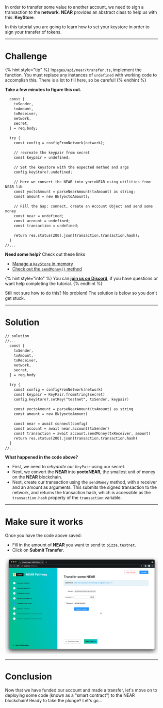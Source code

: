 In order to transfer some value to another account, we need to sign a transaction to the **network**. **NEAR** provides an abstract class to help us with this: **KeyStore**.

In this tutorial you are going to learn how to set your keystore in order to sign your transfer of tokens.

----------------------------------

# Challenge

{% hint style="tip" %}
In`pages/api/near/transfer.ts`, implement the function. You must replace any instances of `undefined` with working code to accomplish this. There is a lot to fill here, so be careful! 
{% endhint %}

**Take a few minutes to figure this out.**

```tsx
  const {
    txSender,
    txAmount,
    txReceiver,
    network,
    secret,
  } = req.body;

  try {
    const config = configFromNetwork(network);

    // recreate the keypair from secret
    const keypair = undefined;
  
    // Set the keystore with the expected method and args
    config.keyStore?.undefined;

    // Here we convert the NEAR into yoctoNEAR using utilities from NEAR lib
    const yoctoAmount = parseNearAmount(txAmount) as string;
    const amount = new BN(yoctoAmount); 

    // Fill the Gap: connect, create an Account Object and send some money
    const near = undefined;
    const account = undefined;
    const transaction = undefined;

    return res.status(200).json(transaction.transaction.hash);
  } 
//...
```

**Need some help?** Check out these links
* [Manage a `KeyStore` in memory](https://near.github.io/near-api-js/classes/key_stores_in_memory_key_store.inmemorykeystore.html)  
* [Check out the `sendMoney()` method](https://near.github.io/near-api-js/classes/account.account-1.html#sendmoney)

{% hint style="info" %}
You can [**join us on Discord**](https://discord.gg/fszyM7K), if you have questions or want help completing the tutorial.
{% endhint %}

Still not sure how to do this? No problem! The solution is below so you don't get stuck.

----------------------------------

# Solution

```tsx
// solution
//...
  const {
    txSender,
    txAmount,
    txReceiver,
    network,
    secret,
  } = req.body

  try {
    const config = configFromNetwork(network)
    const keypair = KeyPair.fromString(secret)
    config.keyStore?.setKey("testnet", txSender, keypair) 

    const yoctoAmount = parseNearAmount(txAmount) as string
    const amount = new BN(yoctoAmount) 

    const near = await connect(config)
    const account = await near.account(txSender)
    const transaction = await account.sendMoney(txReceiver, amount)
    return res.status(200).json(transaction.transaction.hash)
  } 
//...
```

**What happened in the code above?**

* First, we need to *rehydrate* our `KeyPair` using our secret.
* Next, we convert the **NEAR** into **yoctoNEAR**, the smallest unit of money on the **NEAR** blockchain.
* Next, create our transaction using the `sendMoney` method, with a receiver and an amount as arguments. This submits the signed transaction to the network, and returns the transaction hash, which is accessible as the `transaction.hash` property of the `transaction` variable. 

----------------------------------

# Make sure it works

Once you have the code above saved:
* Fill in the amount of **NEAR** you want to send to `pizza.testnet`.
* Click on **Submit Transfer**.

![](../../../.gitbook/assets/pathways/near/near-transfer.gif)

----------------------------------

# Conclusion

Now that we have funded our account and made a transfer, let's move on to deploying some code (known as a "smart contract") to the NEAR blockchain! Ready to take the plunge? Let's go... 
